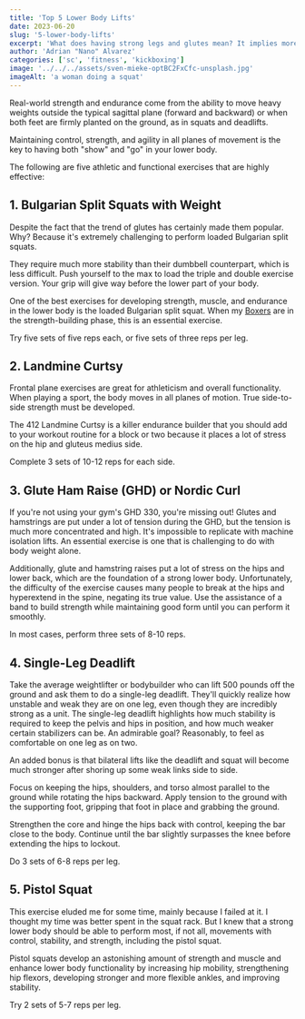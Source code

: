 ```yaml
---
title: 'Top 5 Lower Body Lifts'
date: 2023-06-20
slug: '5-lower-body-lifts'
excerpt: 'What does having strong legs and glutes mean? It implies more than just being able to move heavy weights.'
author: 'Adrian "Nano" Alvarez'
categories: ['sc', 'fitness', 'kickboxing']
image: '../../../assets/sven-mieke-optBC2FxCfc-unsplash.jpg'
imageAlt: 'a woman doing a squat'
---
```


Real-world strength and endurance come from the ability to move heavy weights outside the typical sagittal plane (forward and backward) or when both feet are firmly planted on the ground, as in squats and deadlifts.

Maintaining control, strength, and agility in all planes of movement is the key to having both "show" and "go" in your lower body.

The following are five athletic and functional exercises that are highly effective:

## 1. Bulgarian Split Squats with Weight
Despite the fact that the trend of glutes has certainly made them popular. Why? Because it's extremely challenging to perform loaded Bulgarian split squats.

They require much more stability than their dumbbell counterpart, which is less difficult. Push yourself to the max to load the triple and double exercise version. Your grip will give way before the lower part of your body.

One of the best exercises for developing strength, muscle, and endurance in the lower body is the loaded Bulgarian split squat. When my [Boxers](https://www.nanofighters.club/en/blog/boxing-your-next-sport/) are in the strength-building phase, this is an essential exercise.

Try five sets of five reps each, or five sets of three reps per leg.

## 2. Landmine Curtsy
Frontal plane exercises are great for athleticism and overall functionality. When playing a sport, the body moves in all planes of motion. True side-to-side strength must be developed.

The 412 Landmine Curtsy is a killer endurance builder that you should add to your workout routine for a block or two because it places a lot of stress on the hip and gluteus medius side.

Complete 3 sets of 10-12 reps for each side.

## 3. Glute Ham Raise (GHD) or Nordic Curl
If you're not using your gym's GHD 330, you're missing out! Glutes and hamstrings are put under a lot of tension during the GHD, but the tension is much more concentrated and high. It's impossible to replicate with machine isolation lifts. An essential exercise is one that is challenging to do with body weight alone.

Additionally, glute and hamstring raises put a lot of stress on the hips and lower back, which are the foundation of a strong lower body. Unfortunately, the difficulty of the exercise causes many people to break at the hips and hyperextend in the spine, negating its true value.
Use the assistance of a band to build strength while maintaining good form until you can perform it smoothly.

In most cases, perform three sets of 8-10 reps.

## 4. Single-Leg Deadlift
Take the average weightlifter or bodybuilder who can lift 500 pounds off the ground and ask them to do a single-leg deadlift. They'll quickly realize how unstable and weak they are on one leg, even though they are incredibly strong as a unit. The single-leg deadlift highlights how much stability is required to keep the pelvis and hips in position, and how much weaker certain stabilizers can be. An admirable goal? Reasonably, to feel as comfortable on one leg as on two.

An added bonus is that bilateral lifts like the deadlift and squat will become much stronger after shoring up some weak links side to side.

Focus on keeping the hips, shoulders, and torso almost parallel to the ground while rotating the hips backward. Apply tension to the ground with the supporting foot, gripping that foot in place and grabbing the ground.

Strengthen the core and hinge the hips back with control, keeping the bar close to the body. Continue until the bar slightly surpasses the knee before extending the hips to lockout.

Do 3 sets of 6-8 reps per leg.

## 5. Pistol Squat
This exercise eluded me for some time, mainly because I failed at it. I thought my time was better spent in the squat rack. But I knew that a strong lower body should be able to perform most, if not all, movements with control, stability, and strength, including the pistol squat.

Pistol squats develop an astonishing amount of strength and muscle and enhance lower body functionality by increasing hip mobility, strengthening hip flexors, developing stronger and more flexible ankles, and improving stability.

Try 2 sets of 5-7 reps per leg.
